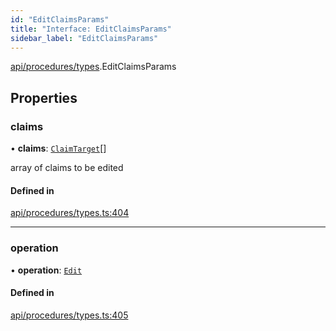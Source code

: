 ```yaml
---
id: "EditClaimsParams"
title: "Interface: EditClaimsParams"
sidebar_label: "EditClaimsParams"
---
```


[api/procedures/types](../../../../../modules/API/Procedures/Types/Types.md).EditClaimsParams

## Properties

### claims

• **claims**: [`ClaimTarget`](../../../../Types/ClaimTarget/ClaimTarget.md)[]

array of claims to be edited

#### Defined in

[api/procedures/types.ts:404](https://github.com/PolymeshAssociation/polymesh-sdk/blob/720afb69c/src/api/procedures/types.ts#L404)

___

### operation

• **operation**: [`Edit`](../../../../../enums/API/Procedures/Types/ClaimOperation/ClaimOperation.md#edit)

#### Defined in

[api/procedures/types.ts:405](https://github.com/PolymeshAssociation/polymesh-sdk/blob/720afb69c/src/api/procedures/types.ts#L405)
